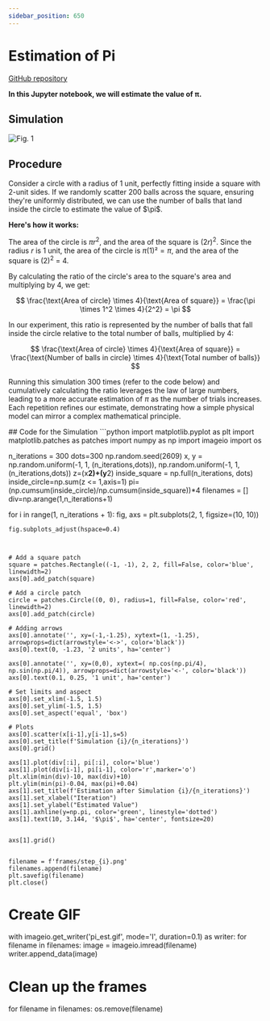 ```yaml
---
sidebar_position: 650
---
```

# Estimation of Pi
[GitHub repository](https://github.com/milindv26/Pi_estimation)

**In this Jupyter notebook, we will estimate the value of $\boldsymbol{\pi}$.**

## Simulation

<div style={{ textAlign: 'center' }}>
    <img src={require('../../../my-website/Assets/pi_est.gif').default} alt="Fig. 1"/>
    <p style={{ marginTop: '1px' }}></p>
</div>


## Procedure
<div style={{ textAlign: 'justify' }}>
Consider a circle with a radius of 1 unit, perfectly fitting inside a square with 2-unit sides. If we randomly scatter 200 balls across the square, ensuring they're uniformly distributed, we can use the number of balls that land inside the circle to estimate the value of $\pi$.

**Here's how it works:**

The area of the circle is $\pi r^2$, and the area of the square is $(2r)^2$. Since the radius $r$ is 1 unit, the area of the circle is $\pi(1)² = \pi$, and the area of the square is $(2)^2$ = 4. 

By calculating the ratio of the circle's area to the square's area and multiplying by 4, we get:

$$
\frac{\text{Area of circle} \times 4}{\text{Area of square}} = \frac{\pi \times 1^2 \times 4}{2^2} = \pi
$$

In our experiment, this ratio is represented by the number of balls that fall inside the circle relative to the total number of balls, multiplied by 4:

$$
\frac{\text{Area of circle} \times 4}{\text{Area of square}} = \frac{\text{Number of balls in circle} \times 4}{\text{Total number of balls}}
$$

Running this simulation 300 times (refer to the code below) and cumulatively calculating the ratio leverages the law of large numbers, leading to a more accurate estimation of $\pi$ as the number of trials increases. Each repetition refines our estimate, demonstrating how a simple physical model can mirror a complex mathematical principle.
</div>
## Code for the Simulation
```python
import matplotlib.pyplot as plt
import matplotlib.patches as patches
import numpy as np
import imageio
import os

n_iterations = 300
dots=300
np.random.seed(2609)
x, y = np.random.uniform(-1, 1, (n_iterations,dots)), np.random.uniform(-1, 1, (n_iterations,dots))
z=(x**2)+(y**2)
inside_square = np.full(n_iterations, dots)
inside_circle=np.sum(z <= 1,axis=1)
pi=(np.cumsum(inside_circle)/np.cumsum(inside_square))*4
filenames = []
div=np.arange(1,n_iterations+1)

for i in range(1, n_iterations + 1):
    fig, axs = plt.subplots(2, 1, figsize=(10, 10))

    fig.subplots_adjust(hspace=0.4)
    
    

    # Add a square patch
    square = patches.Rectangle((-1, -1), 2, 2, fill=False, color='blue', linewidth=2)
    axs[0].add_patch(square)

    # Add a circle patch
    circle = patches.Circle((0, 0), radius=1, fill=False, color='red', linewidth=2)
    axs[0].add_patch(circle)
    
    # Adding arrows
    axs[0].annotate('', xy=(-1,-1.25), xytext=(1, -1.25), arrowprops=dict(arrowstyle='<->', color='black'))
    axs[0].text(0, -1.23, '2 units', ha='center')

    axs[0].annotate('', xy=(0,0), xytext=( np.cos(np.pi/4),  np.sin(np.pi/4)), arrowprops=dict(arrowstyle='<-', color='black'))
    axs[0].text(0.1, 0.25, '1 unit', ha='center')

    # Set limits and aspect
    axs[0].set_xlim(-1.5, 1.5)
    axs[0].set_ylim(-1.5, 1.5)
    axs[0].set_aspect('equal', 'box')
    
    # Plots
    axs[0].scatter(x[i-1],y[i-1],s=5)
    axs[0].set_title(f'Simulation {i}/{n_iterations}')
    axs[0].grid()
    
    axs[1].plot(div[:i], pi[:i], color='blue')
    axs[1].plot(div[i-1], pi[i-1], color='r',marker='o')
    plt.xlim(min(div)-10, max(div)+10)
    plt.ylim(min(pi)-0.04, max(pi)+0.04)
    axs[1].set_title(f'Estimation after Simulation {i}/{n_iterations}')
    axs[1].set_xlabel("Iteration")
    axs[1].set_ylabel("Estimated Value")
    axs[1].axhline(y=np.pi, color='green', linestyle='dotted')
    axs[1].text(10, 3.144, '$\pi$', ha='center', fontsize=20)


    axs[1].grid()

    
    filename = f'frames/step_{i}.png'
    filenames.append(filename)
    plt.savefig(filename)
    plt.close()

# Create GIF
with imageio.get_writer('pi_est.gif', mode='I', duration=0.1) as writer:
    for filename in filenames:
        image = imageio.imread(filename)
        writer.append_data(image)

# Clean up the frames
for filename in filenames:
    os.remove(filename)
```
